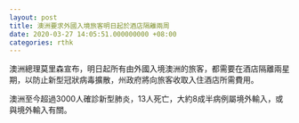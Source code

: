 ```yaml
---
layout: post
title: 澳洲要求外國入境旅客明日起於酒店隔離兩周
date: 2020-03-27 14:05:51.000000000 +08:00
categories: rthk
---
```


澳洲總理莫里森宣布，明日起所有由外國入境澳洲的旅客，都需要在酒店隔離兩星期，以防止新型冠狀病毒擴散，州政府將向旅客收取入住酒店所需費用。

澳洲至今超過3000人確診新型肺炎，13人死亡，大約8成半病例屬境外輸入，或與境外輸入有關。
